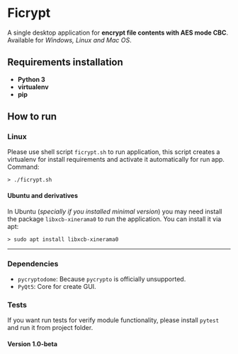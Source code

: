 # Ficrypt
A single desktop application for **encrypt file contents with AES mode CBC**. Available for *Windows, Linux and Mac OS*.

## Requirements installation
- **Python 3**
- **virtualenv**
- **pip**

## How to run
### **Linux**
Please use shell script `ficrypt.sh` to run application, this script creates a virtualenv for install requirements and activate it automatically for run app. Command:
```
> ./ficrypt.sh
```

#### **Ubuntu and derivatives**
In Ubuntu (*specially if you installed minimal version*) you may need install the package `libxcb-xinerama0` to run the application. You can install it via apt:
```
> sudo apt install libxcb-xinerama0
```

---
### Dependencies
- `pycryptodome`: Because `pycrypto` is officially unsupported.
- `PyQt5`: Core for create GUI.

### Tests
If you want run tests for verify module functionality, please install `pytest` and run it from project folder.

#### Version 1.0-beta